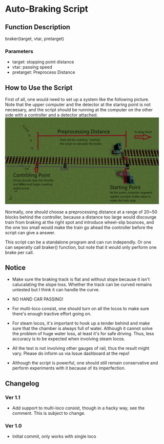 # Auto-Braking Script

## Function Description
braker(target, vtar, pretarget)
### Parameters
- target: stopping point distance
- vtar: passing speed
- pretarget: Preprocess Distance


## How to Use the Script
First of all, one would need to set up a system like the following picture. Note that the upper computer and the detector at the staring point is not neceesary, and the script should be running at the computer on the other side with a controller and a detector attached.
![system_setup](https://github.com/FallenerFurtherstr/Automate-Train-Control-Library/blob/main/braker/System_Setup.png)

Normally, one should choose a preprocessing distance at a range of 20~50 blocks behind the controller, because a distance too large would discourge train from braking at the right spot and introduce wheel-slip bounces, and the one too small would make the train go ahead the controller before the script can give a answer.

This script can be a standalone program and can run independly. Or one can seperatly call braker() function, but note that it would only perform one brake per call.

## Notice

- Make sure the braking track is flat and without slope because it isn't calucalating the slope loss. Whether the track can be curved remains untested but I think it can handle the curve.

- NO HAND CAR PASSING!

- For multi-loco consist, one should turn on all the locos to make sure there's enough tractive effort going on.

- For steam locos, it's important to hook up a tender behind and make sure that the chamber is always full of water. Although it cannot solve the problem of huge water loss, at least it's for safe driving. Thus, less accuracy is to be expected when involving steam locos.

- All the test is not involving other gauges of rail, thus the result might vary. Please do inform us via Issue dashboard at the repo!

- Although the script is powerful, one should still remain conservative and perform experiments with it because of its imperfection.

## Changelog

### Ver 1.1

- Add support to multi-loco consist, though in a hacky way, see the comment. This is subject to change.

### Ver 1.0

- Initial commit, only works with single loco
